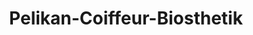 ---
title: "Pelikan-Coiffeur-Biosthetik"
url: /seefeld-in-tirol/pelikan-coiffeur-biosthetik/
shop: Friseur
---
